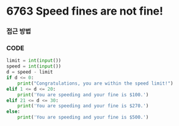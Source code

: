 # 6763 Speed fines are not fine!



### 접근 방법



### CODE

```python
limit = int(input())
speed = int(input())
d = speed - limit
if d <= 0:
    print("Congratulations, you are within the speed limit!")
elif 1 <= d <= 20:
    print('You are speeding and your fine is $100.')
elif 21 <= d <= 30:
    print('You are speeding and your fine is $270.')
else:
    print('You are speeding and your fine is $500.')
```

